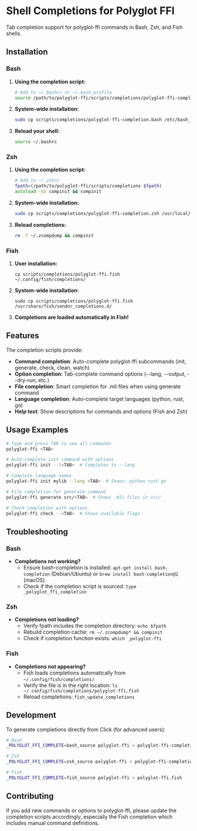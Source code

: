 # Shell Completions for Polyglot FFI

Tab completion support for polyglot-ffi commands in Bash, Zsh, and Fish shells.

## Installation

### Bash

1. **Using the completion script:**
   ```bash
   # Add to ~/.bashrc or ~/.bash_profile
   source /path/to/polyglot-ffi/scripts/completions/polyglot-ffi-completion.bash
   ```

2. **System-wide installation:**
   ```bash
   sudo cp scripts/completions/polyglot-ffi-completion.bash /etc/bash_completion.d/
   ```

3. **Reload your shell:**
   ```bash
   source ~/.bashrc
   ```

### Zsh

1. **Using the completion script:**
   ```zsh
   # Add to ~/.zshrc
   fpath=(/path/to/polyglot-ffi/scripts/completions $fpath)
   autoload -Uz compinit && compinit
   ```

2. **System-wide installation:**
   ```zsh
   sudo cp scripts/completions/polyglot-ffi-completion.zsh /usr/local/share/zsh/site-functions/_polyglot-ffi
   ```

3. **Reload completions:**
   ```zsh
   rm -f ~/.zcompdump && compinit
   ```

### Fish

1. **User installation:**
   ```fish
   cp scripts/completions/polyglot-ffi.fish ~/.config/fish/completions/
   ```

2. **System-wide installation:**
   ```fish
   sudo cp scripts/completions/polyglot-ffi.fish /usr/share/fish/vendor_completions.d/
   ```

3. **Completions are loaded automatically in Fish!**

## Features

The completion scripts provide:

- **Command completion**: Auto-complete polyglot-ffi subcommands (init, generate, check, clean, watch)
- **Option completion**: Tab-complete command options (--lang, --output, --dry-run, etc.)
- **File completion**: Smart completion for .mli files when using generate command
- **Language completion**: Auto-complete target languages (python, rust, go)
- **Help text**: Show descriptions for commands and options (Fish and Zsh)

## Usage Examples

```bash
# Type and press TAB to see all commands
polyglot-ffi <TAB>

# Auto-complete init command with options
polyglot-ffi init --l<TAB>  # Completes to --lang

# Complete language names
polyglot-ffi init mylib --lang <TAB>  # Shows: python rust go

# File completion for generate command
polyglot-ffi generate src/<TAB>  # Shows .mli files in src/

# Check completion with options
polyglot-ffi check --<TAB>  # Shows available flags
```

## Troubleshooting

### Bash

- **Completions not working?**
  - Ensure bash-completion is installed: `apt-get install bash-completion` (Debian/Ubuntu) or `brew install bash-completion@2` (macOS)
  - Check if the completion script is sourced: `type _polyglot_ffi_completion`

### Zsh

- **Completions not loading?**
  - Verify fpath includes the completion directory: `echo $fpath`
  - Rebuild completion cache: `rm ~/.zcompdump* && compinit`
  - Check if completion function exists: `which _polyglot-ffi`

### Fish

- **Completions not appearing?**
  - Fish loads completions automatically from `~/.config/fish/completions/`
  - Verify the file is in the right location: `ls ~/.config/fish/completions/polyglot-ffi.fish`
  - Reload completions: `fish_update_completions`

## Development

To generate completions directly from Click (for advanced users):

```bash
# Bash
_POLYGLOT_FFI_COMPLETE=bash_source polyglot-ffi > polyglot-ffi-completion.bash

# Zsh
_POLYGLOT_FFI_COMPLETE=zsh_source polyglot-ffi > polyglot-ffi-completion.zsh

# Fish
_POLYGLOT_FFI_COMPLETE=fish_source polyglot-ffi > polyglot-ffi.fish
```

## Contributing

If you add new commands or options to polyglot-ffi, please update the completion scripts accordingly, especially the Fish completion which includes manual command definitions.
